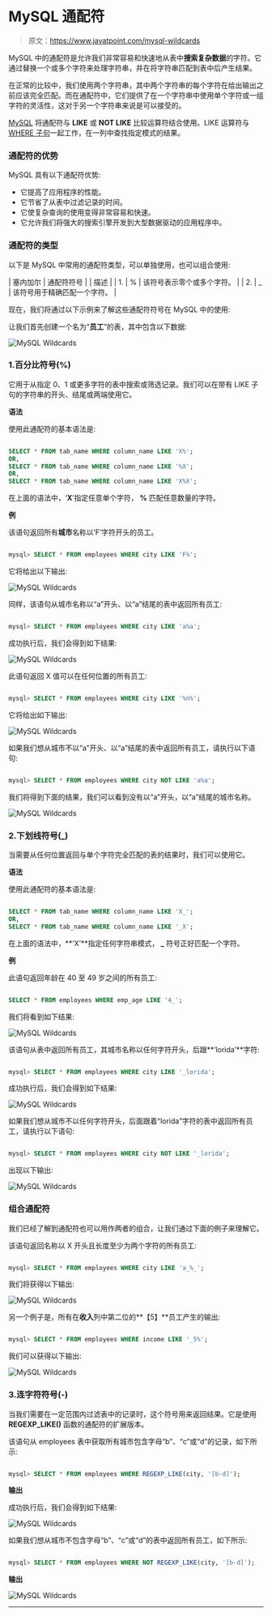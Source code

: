 # MySQL 通配符

> 原文：<https://www.javatpoint.com/mysql-wildcards>

MySQL 中的通配符是允许我们非常容易和快速地从表中**搜索复杂数据**的字符。它通过替换一个或多个字符来处理字符串，并在将字符串匹配到表中后产生结果。

在正常的比较中，我们使用两个字符串，其中两个字符串的每个字符在给出输出之前应该完全匹配。而在通配符中，它们提供了在一个字符串中使用单个字符或一组字符的灵活性，这对于另一个字符串来说是可以接受的。

[MySQL](https://www.javatpoint.com/mysql-tutorial) 将通配符与 **LIKE** 或 **NOT LIKE** 比较运算符结合使用。LIKE 运算符与 [WHERE 子句](https://www.javatpoint.com/mysql-where)一起工作，在一列中查找指定模式的结果。

### 通配符的优势

MySQL 具有以下通配符优势:

*   它提高了应用程序的性能。
*   它节省了从表中过滤记录的时间。
*   它使复杂查询的使用变得非常容易和快速。
*   它允许我们将强大的搜索引擎开发到大型数据驱动的应用程序中。

### 通配符的类型

以下是 MySQL 中常用的通配符类型，可以单独使用，也可以组合使用:

| 塞内加尔 | 通配符符号 |  | 描述 |
| 1. | % | 该符号表示零个或多个字符。 |
| 2. | _ | 该符号用于精确匹配一个字符。 |

现在，我们将通过以下示例来了解这些通配符符号在 MySQL 中的使用:

让我们首先创建一个名为“**员工**”的表，其中包含以下数据:

![MySQL Wildcards](img/72f4ac49af6a12b9fd3db45bb131008e.png)

### 1.百分比符号(%)

它用于从指定 0、1 或更多字符的表中搜索或筛选记录。我们可以在带有 LIKE 子句的字符串的开头、结尾或两端使用它。

**语法**

使用此通配符的基本语法是:

```sql

SELECT * FROM tab_name WHERE column_name LIKE 'X%';
OR,
SELECT * FROM tab_name WHERE column_name LIKE '%X';
OR,
SELECT * FROM tab_name WHERE column_name LIKE 'X%X';

```

在上面的语法中，‘**X**’指定任意单个字符， **%** 匹配任意数量的字符。

**例**

该语句返回所有**城市**名称以‘F’字符开头的员工。

```sql

mysql> SELECT * FROM employees WHERE city LIKE 'F%';

```

它将给出以下输出:

![MySQL Wildcards](img/0b184bc20a544d0dd753f1507d758a8f.png)

同样，该语句从城市名称以“a”开头、以“a”结尾的表中返回所有员工:

```sql

mysql> SELECT * FROM employees WHERE city LIKE 'a%a';

```

成功执行后，我们会得到如下结果:

![MySQL Wildcards](img/80f4ab29eb7aad36d77d2fadc35edb16.png)

此语句返回 X 值可以在任何位置的所有员工:

```sql

mysql> SELECT * FROM employees WHERE city LIKE '%n%';

```

它将给出如下输出:

![MySQL Wildcards](img/474863b480a58ad1e2d04383516c1fc6.png)

如果我们想从城市不以“a”开头、以“a”结尾的表中返回所有员工，请执行以下语句:

```sql

mysql> SELECT * FROM employees WHERE city NOT LIKE 'a%a';

```

我们将得到下面的结果，我们可以看到没有以“a”开头，以“a”结尾的城市名称。

![MySQL Wildcards](img/04beb56739671cb23e39948a8725ee78.png)

### 2.下划线符号(_)

当需要从任何位置返回与单个字符完全匹配的表的结果时，我们可以使用它。

**语法**

使用此通配符的基本语法是:

```sql

SELECT * FROM tab_name WHERE column_name LIKE 'X_';
OR,
SELECT * FROM tab_name WHERE column_name LIKE '_X';

```

在上面的语法中，**‘X’**指定任何字符串模式， **_** 符号正好匹配一个字符。

**例**

此语句返回年龄在 40 至 49 岁之间的所有员工:

```sql

SELECT * FROM employees WHERE emp_age LIKE '4_';

```

我们将看到如下结果:

![MySQL Wildcards](img/5dedeb15c0fc27568343c1537e981678.png)

该语句从表中返回所有员工，其城市名称以任何字符开头，后跟**‘lorida’**字符:

```sql

mysql> SELECT * FROM employees WHERE city LIKE '_lorida';

```

成功执行后，我们会得到如下结果:

![MySQL Wildcards](img/2bace7228d279b2b33b1c8d4a2195c38.png)

如果我们想从城市不以任何字符开头，后面跟着“lorida”字符的表中返回所有员工，请执行以下语句:

```sql

mysql> SELECT * FROM employees WHERE city NOT LIKE '_lorida';

```

出现以下输出:

![MySQL Wildcards](img/33a6d92c37eee112978b3f58c5f83151.png)

### 组合通配符

我们已经了解到通配符也可以用作两者的组合，让我们通过下面的例子来理解它。

该语句返回名称以 X 开头且长度至少为两个字符的所有员工:

```sql

mysql> SELECT * FROM employees WHERE city LIKE 'a_%_';

```

我们将获得以下输出:

![MySQL Wildcards](img/bd5120204d824be90933d2383251d194.png)

另一个例子是，所有在**收入**列中第二位的**【5】**员工产生的输出:

```sql

mysql> SELECT * FROM employees WHERE income LIKE '_5%';

```

我们可以获得以下输出:

![MySQL Wildcards](img/f52ac170ce3e9e50fe0eab45a4259852.png)

### 3.连字符符号(-)

当我们需要在一定范围内过滤表中的记录时，这个符号用来返回结果。它是使用 **REGEXP_LIKE()** 函数的通配符的扩展版本。

该语句从 employees 表中获取所有城市包含字母“b”、“c”或“d”的记录，如下所示:

```sql

mysql> SELECT * FROM employees WHERE REGEXP_LIKE(city, '[b-d]');

```

**输出**

成功执行后，我们会得到如下结果:

![MySQL Wildcards](img/9bf9c84aad7e7fd48316a77830b8556d.png)

如果我们想从城市不包含字母“b”、“c”或“d”的表中返回所有员工，如下所示:

```sql

mysql> SELECT * FROM employees WHERE NOT REGEXP_LIKE(city, '[b-d]');

```

**输出**

![MySQL Wildcards](img/e8b48814bd56180fbb70eae84cb8c24c.png)

* * *